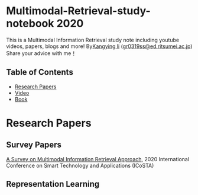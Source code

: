 # Multimodal-Retrieval-study-notebook 2020
This is a Multimodal Information Retrieval study note including youtube videos, papers, blogs and more!
By[Kangying li](https://www.dl.is.ritsumei.ac.jp/memberProfile/LIkangying/index.html) (gr0319ss@ed.ritsumei.ac.jp)
Share your advice with me！

## Table of Contents
* [Research Papers](#research-papers)
* [Video](#video)
* [Book](#book)
# Research Papers

## Survey Papers
[A Survey on Multimodal Information Retrieval Approach](https://ieeexplore.ieee.org/abstract/document/9079266), 2020 International Conference on Smart Technology and Applications (ICoSTA)

## Representation Learning
